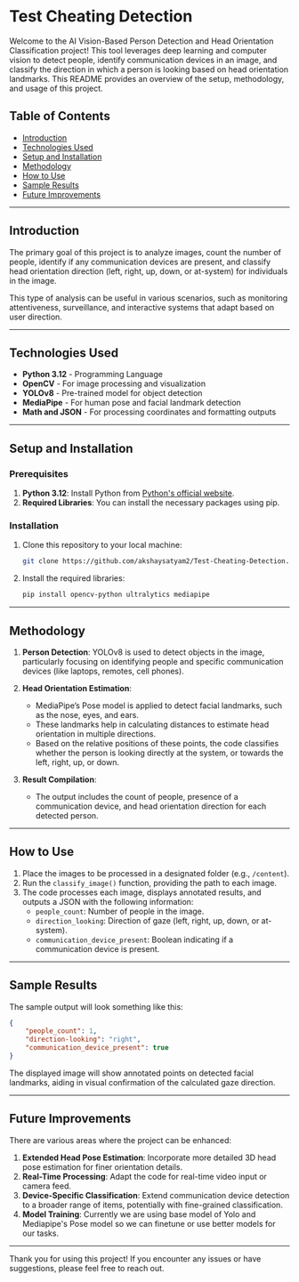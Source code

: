 # Test Cheating Detection

Welcome to the AI Vision-Based Person Detection and Head Orientation Classification project! This tool leverages deep learning and computer vision to detect people, identify communication devices in an image, and classify the direction in which a person is looking based on head orientation landmarks. This README provides an overview of the setup, methodology, and usage of this project.

## Table of Contents
- [Introduction](#introduction)
- [Technologies Used](#technologies-used)
- [Setup and Installation](#setup-and-installation)
- [Methodology](#methodology)
- [How to Use](#how-to-use)
- [Sample Results](#sample-results)
- [Future Improvements](#future-improvements)

---

## Introduction

The primary goal of this project is to analyze images, count the number of people, identify if any communication devices are present, and classify head orientation direction (left, right, up, down, or at-system) for individuals in the image. 

This type of analysis can be useful in various scenarios, such as monitoring attentiveness, surveillance, and interactive systems that adapt based on user direction.

---

## Technologies Used

- **Python 3.12** - Programming Language
- **OpenCV** - For image processing and visualization
- **YOLOv8** - Pre-trained model for object detection
- **MediaPipe** - For human pose and facial landmark detection
- **Math and JSON** - For processing coordinates and formatting outputs

---

## Setup and Installation

### Prerequisites

1. **Python 3.12**: Install Python from [Python's official website](https://www.python.org/).
2. **Required Libraries**: You can install the necessary packages using pip.

### Installation

1. Clone this repository to your local machine:
    ```bash
    git clone https://github.com/akshaysatyam2/Test-Cheating-Detection.git
    ```
2. Install the required libraries:
    ```bash
    pip install opencv-python ultralytics mediapipe
    ```

---

## Methodology

1. **Person Detection**: YOLOv8 is used to detect objects in the image, particularly focusing on identifying people and specific communication devices (like laptops, remotes, cell phones).
  
2. **Head Orientation Estimation**:
    - MediaPipe’s Pose model is applied to detect facial landmarks, such as the nose, eyes, and ears.
    - These landmarks help in calculating distances to estimate head orientation in multiple directions.
    - Based on the relative positions of these points, the code classifies whether the person is looking directly at the system, or towards the left, right, up, or down.

3. **Result Compilation**:
    - The output includes the count of people, presence of a communication device, and head orientation direction for each detected person.

---

## How to Use

1. Place the images to be processed in a designated folder (e.g., `/content`).
2. Run the `classify_image()` function, providing the path to each image.
3. The code processes each image, displays annotated results, and outputs a JSON with the following information:
    - `people_count`: Number of people in the image.
    - `direction_looking`: Direction of gaze (left, right, up, down, or at-system).
    - `communication_device_present`: Boolean indicating if a communication device is present.

---

## Sample Results

The sample output will look something like this:

```json
{
    "people_count": 1,
    "direction-looking": "right",
    "communication_device_present": true
}
```

The displayed image will show annotated points on detected facial landmarks, aiding in visual confirmation of the calculated gaze direction.

---

## Future Improvements

There are various areas where the project can be enhanced:

1. **Extended Head Pose Estimation**: Incorporate more detailed 3D head pose estimation for finer orientation details.
2. **Real-Time Processing**: Adapt the code for real-time video input or camera feed.
3. **Device-Specific Classification**: Extend communication device detection to a broader range of items, potentially with fine-grained classification.
4. **Model Training**: Currently we are using base model of Yolo and Mediapipe's Pose model so we can finetune or use better models for our tasks.

---


Thank you for using this project! If you encounter any issues or have suggestions, please feel free to reach out.
